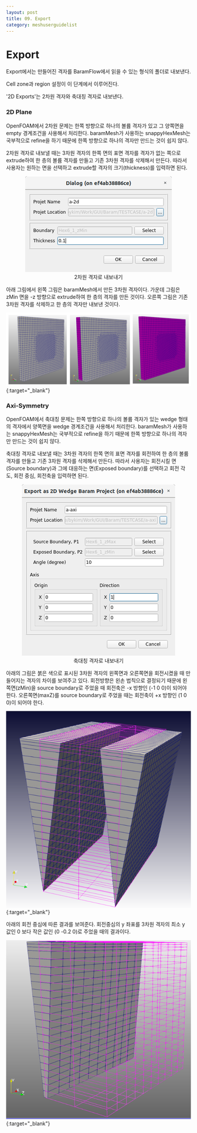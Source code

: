 ```yaml
---
layout: post
title: 09. Export
category: meshuserguidelist
---
```


# Export

Export에서는 만들어진 격자를 BaramFlow에서 읽을 수 있는 형식의 폴더로 내보낸다.

Cell zone과 region 설정이 이 단계에서 이루어진다.

'2D Exports'는 2차원 격자와 축대칭 격자로 내보낸다.

### 2D Plane

OpenFOAM에서 2차원 문제는 한쪽 방향으로 하나의 볼륨 격자가 있고 그 양쪽면을 empty 경계조건을 사용해서 처리한다. baramMesh가 사용하는 snappyHexMesh는 국부적으로 refine을 하기 때문에 한쪽 방향으로 하나의 격자만 만드는 것이 쉽지 않다. 

2차원 격자로 내보낼 때는 3차원 격자의 한쪽 면의 표면 격자를 격자가 없는 쪽으로 extrude하여 한 층의 볼륨 격자를 만들고 기존 3차원 격자를 삭제해서 만든다. 따라서 사용자는 원하는 면을 선택하고 extrude할 격자의 크기(thickness)를 입력하면 된다. 


<p style="text-align: center">
    <img src="https://github.com/nextfoam/baram-pages/raw/main/screenshots/pic/2d-export.png"><br> 2차원 격자로 내보내기
</p>

아래 그림에서 왼쪽 그림은 baramMesh에서 만든 3차원 격자이다. 가운데 그림은 zMin 면을 -z 방향으로 extrude하여 한 층의 격자를 만든 것이다. 오른쪽 그림은 기존 3차원 격자를 삭제하고 한 층의 격자만 내보낸 것이다. 


[![](https://github.com/nextfoam/baram-pages/raw/main/screenshots/pic/2d-export-1.png)](https://github.com/nextfoam/baram-pages/raw/main/screenshots/pic/2d-export-1.png){:target="_blank"}


### Axi-Symmetry

OpenFOAM에서 축대칭 문제는 한쪽 방향으로 하나의 볼륨 격자가 있는 wedge 형태의 격자에서 양쪽면을 wedge 경계조건을 사용해서 처리한다. baramMesh가 사용하는 snappyHexMesh는 국부적으로 refine을 하기 때문에 한쪽 방향으로 하나의 격자만 만드는 것이 쉽지 않다. 

축대칭 격자로 내보낼 때는 3차원 격자의 한쪽 면의 표면 격자를 회전하여 한 층의 볼륨 격자를 만들고 기존 3차원 격자를 삭제해서 만든다. 따라서 사용자는 회전시킬 면(Source boundary)과 그에 대응하는 면(Exposed boundary)를 선택하고 회전 각도, 회전 중심, 회전축을 입력하면 된다. 

<p style="text-align: center">
    <img src="https://github.com/nextfoam/baram-pages/raw/main/screenshots/pic/axi-export.png"><br> 축대칭 격자로 내보내기
</p>

아래의 그림은 붉은 색으로 표시된 3차원 격자의 왼쪽면과 오른쪽면을 회전시켰을 때 만들어지는 격자의 차이를 보여주고 있다. 회전방향은 왼손 법칙으로 결정되기 때문에 왼쪽면(zMin)을 source boundary로 주었을 때 회전축은 -x 방향인 (-1 0 0)이 되어야 한다. 오른쪽면(maxZ)를 source boundary로 주었을 때는 회전축이 +x 방향인 (1 0 0)이 되어야 한다.

[![](https://github.com/nextfoam/baram-pages/raw/main/screenshots/pic/axi-export-1.png)](https://github.com/nextfoam/baram-pages/raw/main/screenshots/pic/axi-export-1.png){:target="_blank"}

아래의 회전 중심에 따른 결과를 보여준다. 회전중심의 y 좌표를 3차원 격자의 최소 y 값인 0 보다 작은 값인 (0 -0.2 0)로 주었을 때의 결과이다. 

[![](https://github.com/nextfoam/baram-pages/raw/main/screenshots/pic/axi-export-2.png)](https://github.com/nextfoam/baram-pages/raw/main/screenshots/pic/axi-export-2.png){:target="_blank"}



